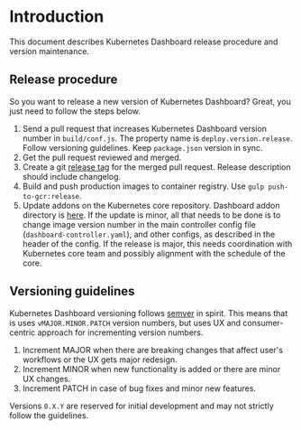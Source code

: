 # Introduction

This document describes Kubernetes Dashboard release procedure and version maintenance.

## Release procedure

So you want to release a new version of Kubernetes Dashboard? Great, you just need to follow
the steps below.

1. Send a pull request that increases Kubernetes Dashboard version number in `build/conf.js`.
   The property name is `deploy.version.release`. Follow versioning guidelines.
   Keep `package.json` version in sync.
1. Get the pull request reviewed and merged.
1. Create a git [release tag](https://github.com/kubernetes/dashboard/releases/) for the merged
   pull request. Release description should include changelog.
1. Build and push production images to container registry. Use `gulp push-to-gcr:release`.
1. Update addons on the Kubernetes core repository. Dashboard addon directory is
   [here](https://github.com/kubernetes/kubernetes/tree/master/cluster/addons/dashboard). If
   the update is minor, all that needs to be done is to change image version number in the main
   controller config file (`dashboard-controller.yaml`), and other configs, as described in
   the header of the config. If the release is major, this needs coordination with
   Kubernetes core team and possibly alignment with the schedule of the core.

## Versioning guidelines

Kubernetes Dashboard versioning follows [semver](http://semver.org/) in spirit. This means
that is uses `vMAJOR.MINOR.PATCH` version numbers, but uses UX and consumer-centric approach for
incrementing version numbers.

1. Increment MAJOR when there are breaking changes that affect user's workflows or the UX gets
   major redesign.
1. Increment MINOR when new functionality is added or there are minor UX changes.
1. Increment PATCH in case of bug fixes and minor new features.

Versions `0.X.Y` are reserved for initial development and may not strictly follow the guidelines.
